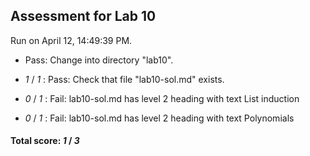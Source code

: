 ## Assessment for Lab 10

Run on April 12, 14:49:39 PM.

+ Pass: Change into directory "lab10".

+  _1_ / _1_ : Pass: Check that file "lab10-sol.md" exists.

+  _0_ / _1_ : Fail: lab10-sol.md has level 2 heading with text List induction

+  _0_ / _1_ : Fail: lab10-sol.md has level 2 heading with text Polynomials

#### Total score: _1_ / _3_

